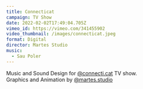 ```yaml
---
title: Connecticat
campaign: TV Show
date: 2022-02-02T17:49:04.705Z
vimeo_id: https://vimeo.com/341455902
video_thumbnail: /images/connecticat.jpeg
format: Digital
director: Martes Studio
music:
  - Sau Poler
---
```

Music and Sound Design for [@connecti.cat](https://www.instagram.com/connecti.cat/) TV show.\
Graphics and Animation by [@martes.studio](https://www.instagram.com/martes.studio/)